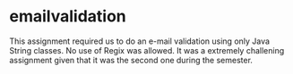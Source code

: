 # emailvalidation

This assignment required us to do an e-mail validation using only Java String classes. No use of Regix was allowed. It was a extremely challening assignment given that it was the second one during the semester.

